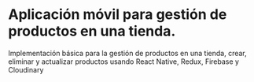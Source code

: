 # Aplicación móvil para gestión de productos en una tienda.

Implementación básica para la gestión de productos en una tienda, crear, eliminar y actualizar productos usando React Native, Redux, Firebase y Cloudinary